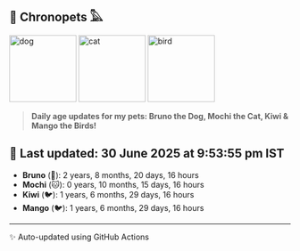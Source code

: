 ## 🐾 Chronopets 𓅓

<img src="https://media.giphy.com/media/3oriO0OEd9QIDdllqo/giphy.gif" width="120" height="120" alt="dog"> <img src="https://media.giphy.com/media/OmK8lulOMQ9XO/giphy.gif" width="120" height="120" alt="cat"> <img src="https://media.giphy.com/media/1dMNq7sH2v5i/giphy.gif" width="120" height="120" alt="bird"> 

> **Daily age updates for my pets: Bruno the Dog, Mochi the Cat, Kiwi & Mango the Birds!**

## 📅 Last updated: 30 June 2025 at 9:53:55 pm IST

- **Bruno** (🐶): 2 years, 8 months, 20 days, 16 hours
- **Mochi** (🐱): 0 years, 10 months, 15 days, 16 hours
- **Kiwi** (🐦): 1 years, 6 months, 29 days, 16 hours
- **Mango** (🐦): 1 years, 6 months, 29 days, 16 hours

---
✨ Auto-updated using GitHub Actions
